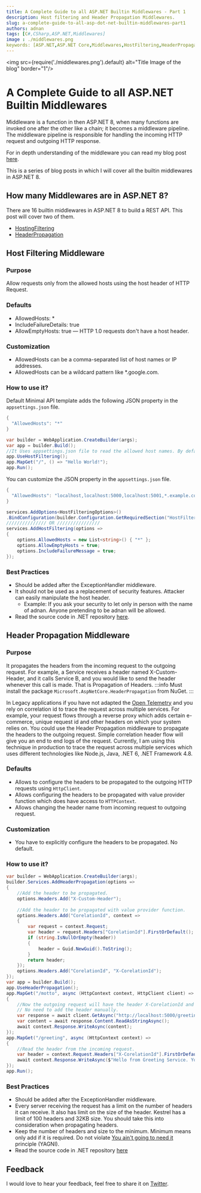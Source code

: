 ```yaml
---
title: A Complete Guide to all ASP.NET Builtin Middlewares - Part 1
description: Host filtering and Header Propagation Middlewares.
slug: a-complete-guide-to-all-asp-dot-net-builtin-middlewares-part1
authors: adnan 
tags: [C#,CSharp,ASP.NET,Middlewares]
image : ./middlewares.png
keywords: [ASP.NET,ASP.NET Core,Middlewares,HostFiltering,HeaderPropagation]
---
```

<head>
<meta property="og:image:width" content="1200"/>
<meta property="og:image:height" content="500"/>  
<meta name="twitter:creator" content="@madnan_rafiq" />
<meta name="twitter:card" content="summary_large_image" />
<meta name="twitter:title" content="A Complete Guide to all ASP.NET Builtin Middlewares - Part 1" />
<meta name="twitter:description" content="Host filtering and Header Propagation Middlewares." />
</head>

<img src={require('./middlewares.png').default} alt="Title Image of the blog" border="1"/>

# A Complete Guide to all ASP.NET Builtin Middlewares

Middleware is a function in then ASP.NET 8,
when many functions are invoked one after the other like a chain; 
it becomes a middleware pipeline.
The middleware pipeline is responsible for handling the incoming HTTP request and outgoing HTTP response.

For in depth understanding of the middleware
you can read my blog post [here](https://adnanrafiq.com/blog/develop-intuitive-understanding-of-middleware-in-asp-net8/).

This is a series of blog posts in which I will cover all the builtin middlewares in ASP.NET 8. 

<!--truncate-->

## How many Middlewares are in ASP.NET 8?

There are 16 builtin middlewares in ASP.NET 8 to build a REST API. This post will cover two of them.

- [HostingFiltering](#host-filtering-middleware)
- [HeaderPropagation](#header-propagation-middleware)

## Host Filtering Middleware

### Purpose
Allow requests only from the allowed hosts using the host header of HTTP Request.

### Defaults
- AllowedHosts: *
- IncludeFailureDetails: true
- AllowEmptyHosts: true — HTTP 1.0 requests don't have a host header.

### Customization
- AllowedHosts can be a comma-separated list of host names or IP addresses.
- AllowedHosts can be a wildcard pattern like *.google.com.

### How to use it?

Default Minimal API template adds the following JSON property in the `appsettings.json` file.

```csharp Title="appsettings.json"
{
  "AllowedHosts": "*"
}
```

```csharp Title="Using HostFiltering Middleware"
var builder = WebApplication.CreateBuilder(args);
var app = builder.Build();
//It Uses appsettings.json file to read the allowed host names. By default is is * which means all hosts are allowed.
app.UseHostFiltering(); 
app.MapGet("/", () => "Hello World!");
app.Run();
```
You can customize the JSON property in the `appsettings.json` file.
```csharp Title="appsettings.json"
{
  "AllowedHosts": "localhost,localhost:5000,localhost:5001,*.example.com,139.343.3434.3434"
}
```
```csharp Title="Add Options to HostFiltering Middleware"
services.AddOptions<HostFilteringOptions>()
.BindConfiguration(builder.Configuration.GetRequiredSection("HostFilteringOptions").Path);
/////////////// OR ////////////////
services.AddHostFiltering(options =>
{
    options.AllowedHosts = new List<string>() { "*" };
    options.AllowEmptyHosts = true;
    options.IncludeFailureMessage = true;
});

```
### Best Practices
- Should be added after the ExceptionHandler middleware.
- It should not be used as a replacement of security features. Attacker can easily manipulate the host header.
  - Example: If you ask your security to let only in person with the name of adnan. Anyone pretending to be adnan will be allowed.
- Read the source code in .NET repository [here](https://github.com/dotnet/aspnetcore/blob/main/src/Middleware/HostFiltering/src/HostFilteringMiddleware.cs).

## Header Propagation Middleware
### Purpose
It propagates the headers from the incoming request to the outgoing request. 
For example,
a Service receives a header named X-Custom-Header, and it calls Service B, 
and you would like to send the header whenever this call is made.
That is Propagation of Headers.
:::info
Must install the package `Microsoft.AspNetCore.HeaderPropagation` from NuGet.
:::

In Legacy applications if you have not adapted the [Open Telemetry](https://opentelemetry.io/docs/instrumentation/net/getting-started/)
and you rely on correlation id to trace the request across multiple services.
For example,
your request flows through a reverse proxy which adds certain e-commerce, unique request id and other headers
on which your system relies on.
You could use the Header Propagation middleware to propagate the headers to the outgoing request.
Simple correlation header flow will give you an end to end logs of the request.
Currently, I am using this technique in production
to trace the request across multiple services which uses different technologies like Node.js,
Java, .NET 6, .NET Framework 4.8.

### Defaults
- Allows to configure the headers to be propagated to the outgoing HTTP requests using `HttpClient`.
- Allows configuring the headers to be propagated with value provider function which does have access to `HTTPContext`.
- Allows changing the header name from incoming request to outgoing request.

### Customization
- You have to explicitly configure the headers to be propagated. No default.
### How to use it?
```csharp Title="Configure Header Propagation"
var builder = WebApplication.CreateBuilder(args);
builder.Services.AddHeaderPropagation(options =>
{
    //Add the header to be propagated.
    options.Headers.Add("X-Custom-Header");
    
    //Add the header to be propagated with value provider function.
    options.Headers.Add("CorelationId", context =>
    {
        var request = context.Request;
        var header = request.Headers["CorelationId"].FirstOrDefault();
        if (string.IsNullOrEmpty(header))
        {
            header = Guid.NewGuid().ToString();
        }
        return header;
    });
    options.Headers.Add("CorelationId", "X-CorelationId");
});
var app = builder.Build();
app.UseHeaderPropagation();
app.MapGet("/motto", async (HttpContext context, HttpClient client) =>
{
    //Now the outgoing request will have the header X-CorelationId and X-Custom-Header.
    // No need to add the header manually.
    var response = await client.GetAsync("http://localhost:5000/greeting");
    var content = await response.Content.ReadAsStringAsync();
    await context.Response.WriteAsync(content);
});
app.MapGet("/greeting", async (HttpContext context) =>
{
    //Read the header from the incoming request.
    var header = context.Request.Headers["X-CorelationId"].FirstOrDefault();
    await context.Response.WriteAsync($"Hello from Greeting Service. You are using {header}");
});
app.Run();
```
### Best Practices
- Should be added after the ExceptionHandler middleware.
- Every server receiving the request has a limit on the number of headers it can receive. It also has limit on the size of the header. Kestrel has a limit of 100 headers and 32KB size. You should take this into consideration when propagating headers.
- Keep the number of headers and size to the minimum. Minimum means only add if it is required. Do not violate [You ain't going to need it](https://en.wikipedia.org/wiki/You_aren%27t_gonna_need_it) principle (YAGNI).
- Read the source code in .NET repository [here](https://github.com/dotnet/aspnetcore/blob/main/src/Middleware/HeaderPropagation/src/HeaderPropagationMiddleware.cs)



## Feedback
I would love to hear your feedback, feel free to share it on [Twitter](https://twitter.com/madnan_rafiq). 

